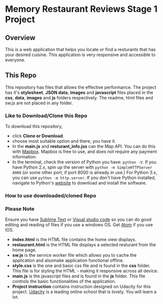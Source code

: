 # Memory Restaurant Reviews Stage 1 Project

## Overview

This is a web application that helps you locate or find a resturants that has your desired cuisine. This application is very responsive and accessible to everyone.

## This Repo

This repository has files that allows the effective performance. The project has it's **stylesheet**, **JSON data**, **images** and **javascript** files placed in the **css**, **data**, **images** and **js** folders respectively. The readme, html files and sw.js are not placed in any folder. 

### Like to Download/Clone this Repo

To download this repository,
* click **Clone or Download**.
* choose most suitable option and there, you have it.
* In the **main.js** and **resturant_info.jss** can the Map API. You can do this with [Mapbox](https://www.mapbox.com/). Mapbox is free to use, and does not require any payment information.
* In the terminal, check the version of Python you have: `python -V`. If you have Python 2.x, spin up the server with `python -m SimpleHTTPServer 8000` (or some other port, if port 8000 is already in use.) For Python 3.x, you can use `python -m http.server`. If you don't have Python installed, navigate to Python's [website](https://www.python.org/) to download and install the software.

### How to use downloaded/cloned Repo

### Please Note
Ensure you have [Sublime Text](https://www.sublimetext.com/3) or [Visual studio code](https://code.visualstudio.com/) so you can do good editing and reading of files if you use a windows OS. Get [Atom](https://atom.io/) if you use IOS.


* **index.html** is the HTML file contains the home view displays.
* **restaurant.html** is the HTML file displays a selected resturant from the home page.
* **sw.js** is the service worker file which allows you to cache the application and alsomake application functional offline.
* **style.css** is the one and basic css file and is found in the **css** folder. This file is for styling the HTML - making it responsive across all device.
* **main.js** is the javascript files and is found in the **js** folder. This file controls the basic functionalities of the application.
* **Project instruction** contains instruction designed on Udacity for this project. [Udacity](https://www.udacity.com/) is a leading online school that is lovely. You will learn a lot.
